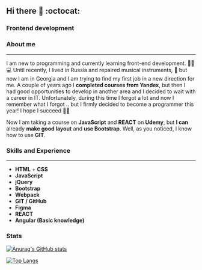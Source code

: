 ## Hi there 👋 :octocat:

### **Frontend development**

### **About me**
---
I am new to programming and currently learning front-end development. 👨‍🎓 💻 Until recently, I lived in Russia and repaired musical instruments, 🎸 but now I am in Georgia and I am trying to find my first job in a new direction for me. A couple of years ago I **completed courses from Yandex**, but then I had good opportunities to develop in another area and I decided to wait with a career in IT. Unfortunately, during this time I forgot a lot and now I remember what I forgot .. but I firmly decided to become a programmer this year! I hope I succeed :crossed_fingers::muscle:

Now I am taking a course on **JavaScript** and **REACT** on **Udemy**, but **I can** already **make good layout** and **use Bootstrap**. Well, as you noticed, I know how to use **GIT**.

### **Skills and Experience**
---
* **HTML** + **CSS**
* **JavaScript**
* **jQuery**
* **Bootstrap**
* **Webpack**
* **GIT / GitHub**
* **Figma**
* **REACT**
* **Angular (Basic knowledge)**

### **Stats**

[![Anurag's GitHub stats](https://github-readme-stats.vercel.app/api?username=Henry128bit&hide=stars,contribs&theme=cobalt)](https://github.com/anuraghazra/github-readme-stats)

[![Top Langs](https://github-readme-stats.vercel.app/api/top-langs/?username=Henry128bit)](https://github.com/anuraghazra/github-readme-stats)
